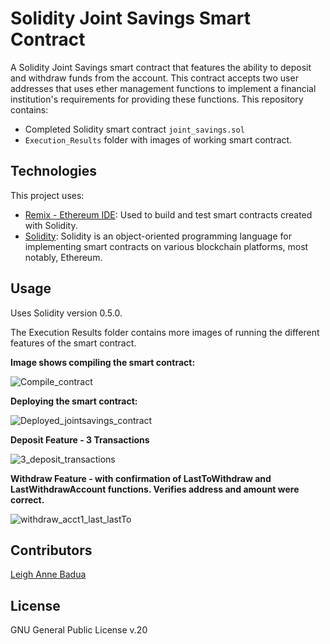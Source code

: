 # Solidity Joint Savings Smart Contract

A Solidity Joint Savings smart contract that features the ability to deposit and withdraw funds from the account. This contract accepts two user addresses that uses ether management functions to implement a financial institution's requirements for providing these functions. This repository contains:

+ Completed Solidity smart contract `joint_savings.sol`
+ `Execution_Results` folder with images of working smart contract. 


## Technologies
This project uses:
+ [Remix - Ethereum IDE](https://remix.ethereum.org/): Used to build and test smart contracts created with Solidity.
+ [Solidity](https://docs.soliditylang.org/en/v0.5.0/introduction-to-smart-contracts.html): Solidity is an object-oriented programming language for implementing smart contracts on various blockchain platforms, most notably, Ethereum.


## Usage
Uses Solidity version 0.5.0. 

The Execution Results folder contains more images of running the different features of the smart contract. 


**Image shows compiling the smart contract:**

![Compile_contract](https://user-images.githubusercontent.com/96001018/169731096-7b0e296c-762e-40d7-82d9-f821bf741971.jpg)


**Deploying the smart contract:**

![Deployed_jointsavings_contract](https://user-images.githubusercontent.com/96001018/169731142-db76a7e6-0005-480f-a9e2-c9fa1a267a37.jpg)


**Deposit Feature - 3 Transactions**

![3_deposit_transactions](https://user-images.githubusercontent.com/96001018/169731461-a230e7c1-f9b0-4fdf-b602-e67154a7cfe8.jpg)


**Withdraw Feature - with confirmation of LastToWithdraw and LastWithdrawAccount functions. Verifies address and amount were correct.**

![withdraw_acct1_last_lastTo](https://user-images.githubusercontent.com/96001018/169731564-a96ce1a6-c3bc-49d3-8765-2ae15c54e571.jpg)



## Contributors
[Leigh Anne Badua](leighbadua@gmail.com)


## License
GNU General Public License v.20
